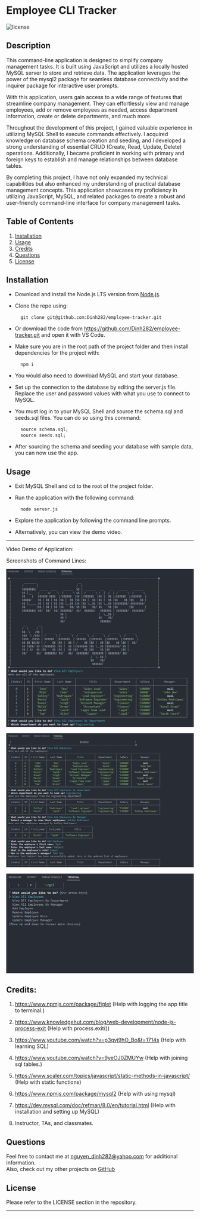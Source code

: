 # Employee CLI Tracker

![license](https://img.shields.io/badge/License-MIT-yellowgreen)

## Description
This command-line application is designed to simplify company management tasks. It is built using JavaScript and utilizes a locally hosted MySQL server to store and retrieve data. The application leverages the power of the mysql2 package for seamless database connectivity and the inquirer package for interactive user prompts.

With this application, users gain access to a wide range of features that streamline company management. They can effortlessly view and manage employees, add or remove employees as needed, access department information, create or delete departments, and much more.

Throughout the development of this project, I gained valuable experience in utilizing MySQL Shell to execute commands effectively. I acquired knowledge on database schema creation and seeding, and I developed a strong understanding of essential CRUD (Create, Read, Update, Delete) operations. Additionally, I became proficient in working with primary and foreign keys to establish and manage relationships between database tables.

By completing this project, I have not only expanded my technical capabilities but also enhanced my understanding of practical database management concepts. This application showcases my proficiency in utilizing JavaScript, MySQL, and related packages to create a robust and user-friendly command-line interface for company management tasks.


## Table of Contents
1. [Installation](#installation)
2. [Usage](#usage)
3. [Credits](#credits)
4. [Questions](#questions)  
5. [License](#license)


## Installation
- Download and install the Node.js LTS version from [Node.js](https://nodejs.org/en).
- Clone the repo using:

        git clone git@github.com:Dinh282/employee-tracker.git

 - Or download the code from https://github.com/Dinh282/employee-tracker.git and
open it with VS Code.       
- Make sure you are in the root path of the project folder and then install dependencies for the project with:

        npm i

- You would also need to download MySQL and start your database. 
- Set up the connection to the database by editing the server.js file. Replace the user and password values with what you use to connect to MySQL.
- You must log in to your MySQL Shell and source the schema.sql and seeds.sql files. You can do so using this command:

        source schema.sql;  
        source seeds.sql;

- After sourcing the schema and seeding your database with sample data, you can now use the app.

## Usage

- Exit MySQL Shell and cd to the root of the project folder.
- Run the application with the following command:

        node server.js

- Explore the application by following the command line prompts.

- Alternatively, you can view the demo video.

---

Video Demo of Application:




 Screenshots of Command Lines:

![Screenshot of App ](./assets/employee-manager-app-sc.jpg)

![Screenshot of Data Display](./assets/employee-manager-app-cml-display.jpg)

![Screenshot of Data Display](./assets/employee-manager-menu.jpg)

## Credits:

1. https://www.npmjs.com/package/figlet (Help with logging the app title to terminal.)

2. https://www.knowledgehut.com/blog/web-development/node-js-process-exit (Help with process.exit())

3. https://www.youtube.com/watch?v=p3qvj9hO_Bo&t=1714s (Help with learning SQL)

4. https://www.youtube.com/watch?v=9yeOJ0ZMUYw (Help with joining sql tables.)

5. https://www.scaler.com/topics/javascript/static-methods-in-javascript/ (Help with static functions)

6. https://www.npmjs.com/package/mysql2 (Help with using mysql)

7. https://dev.mysql.com/doc/refman/8.0/en/tutorial.html (Help with installation and setting up MySQL)

8. Instructor, TAs, and classmates.

## Questions
Feel free to contact me at nguyen_dinh282@yahoo.com for additional information.  
Also, check out my other projects on [GitHub](https://github.com/Dinh282)


## License

Please refer to the LICENSE section in the repository.


---